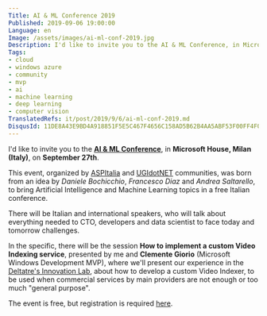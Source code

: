 ```yaml
---
Title: AI & ML Conference 2019
Published: 2019-09-06 19:00:00
Language: en
Image: /assets/images/ai-ml-conf-2019.jpg
Description: I'd like to invite you to the AI & ML Conference, in Microsoft House, Milan (Italy), on September 27th. This event, organized by ASPItalia and UGIdotNET communities, was born from an idea by Daniele Bochicchio, Francesco Diaz and Andrea Saltarello, to bring Artificial Intelligence and Machine Learning topics in a free Italian conference.
Tags:
- cloud
- windows azure
- community
- mvp
- ai
- machine learning
- deep learning
- computer vision
TranslatedRefs: it/post/2019/9/6/ai-ml-conf-2019.md
DisqusId: 11DE8A43E9BD4A918851F5E5C467F4656C158AD5B62B4AA5ABF53F00FF4F0B16
---
```

I'd like to invite you to the <a href="https://aiconf.it/" target="_blank">**AI & ML Conference**</a>, in **Microsoft House, Milan (Italy)**, on **September 27th**.

This event, organized by <a href="https://www.aspitalia.com/" target="_blank">ASPItalia</a> and <a href="https://www.ugidotnet.org/" target="_blank">UGIdotNET</a> communities, was born from an idea by *Daniele Bochicchio*, *Francesco Diaz* and *Andrea Saltarello*, to bring Artificial Intelligence and Machine Learning topics in a free Italian conference.

There will be Italian and international speakers, who will talk about everything needed to CTO, developers and data scientist to face today and tomorrow challenges.

In the specific, there will be the session **How to implement a custom Video Indexing service**, presented by me and **Clemente Giorio** (Microsoft Windows Development MVP), where we'll present our experience in the <a href="https://www.deltatre.com" target="_blank">Deltatre's Innovation Lab</a>, about how to develop a custom Video Indexer, to be used when commercial services by main providers are not enough or too much "general purpose".

The event is free, but registration is required <a href="https://www.eventbrite.it/e/biglietti-ai-ml-conference-64531878586" target="_blank">here</a>.
